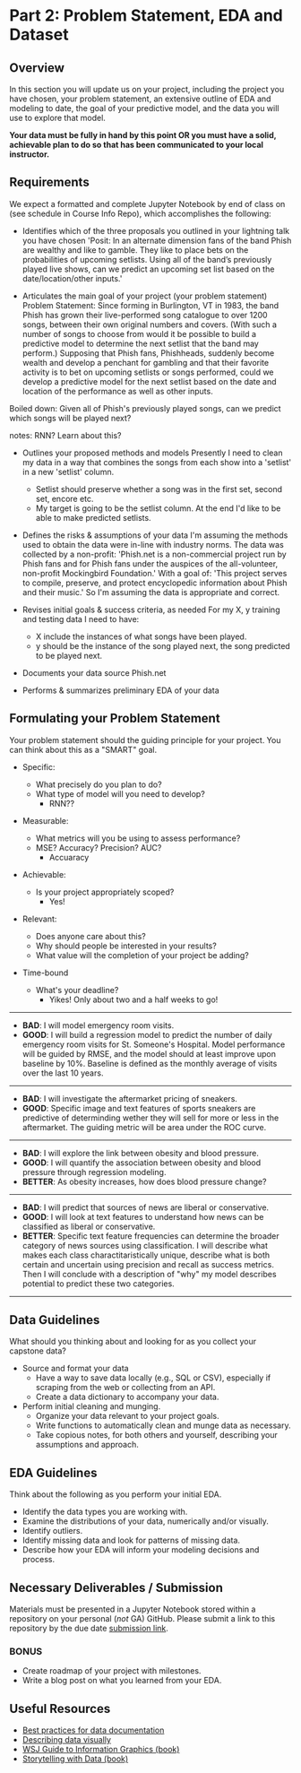# Part 2: Problem Statement, EDA and Dataset

## Overview

In this section you will update us on your project, including the project you have chosen, your problem statement, an extensive outline of EDA and modeling to date, the goal of your predictive model, and the data you will use to explore that model.

**Your data must be fully in hand by this point OR you must have a solid, achievable plan to do so that has been communicated to your local instructor.**

## Requirements
We expect a formatted and complete Jupyter Notebook by end of class on (see schedule in Course Info Repo), which accomplishes the following:

- Identifies which of the three proposals you outlined in your lightning talk you have chosen
'Posit: In an alternate dimension fans of the band Phish are wealthy and like to gamble. They like to place bets on the probabilities of upcoming setlists. Using all of the band’s previously played live shows, can we predict an upcoming set list based on the date/location/other inputs.'

- Articulates the main goal of your project (your problem statement)
Problem Statement: Since forming in Burlington, VT in 1983, the band Phish has grown their live-performed song catalogue to over 1200 songs, between their own original numbers and covers. (With such a number of songs to choose from would it be possible to build a predictive model to determine the next setlist that the band may perform.) Supposing that Phish fans, Phishheads, suddenly become wealth and develop a penchant for gambling and that their favorite activity is to bet on upcoming setlists or songs performed, could we develop a predictive model for the next setlist based on the date and location of the performance as well as other inputs. 

Boiled down: Given all of Phish's previously played songs, can we predict which songs will be played next? 

notes: RNN? Learn about this? 

- Outlines your proposed methods and models
Presently I need to clean my data in a way that combines the songs from each show into a 'setlist' in a new 'setlist' column. 
    - Setlist should preserve whether a song was in the first set, second set, encore etc. 
    - My target is going to be the setlist column. At the end I'd like to be able to make predicted setlists. 

- Defines the risks & assumptions of your data
I'm assuming the methods used to obtain the data were in-line with industry norms. The data was collected by a non-profit: 'Phish.net is a non-commercial project run by Phish fans and for Phish fans under the auspices of the all-volunteer, non-profit Mockingbird Foundation.' With a goal of: 'This project serves to compile, preserve, and protect encyclopedic information about Phish and their music.' So I'm assuming the data is appropriate and correct. 

- Revises initial goals & success criteria, as needed
For my X, y training and testing data I need to have:
    - X include the instances of what songs have been played. 
    - y should be the instance of the song played next, the song predicted to be played next. 

- Documents your data source
Phish.net

- Performs & summarizes preliminary EDA of your data


## Formulating your Problem Statement

Your problem statement should the guiding principle for your project.  You can think about this as a "SMART" goal.

- Specific:
  - What precisely do you plan to do?
  - What type of model will you need to develop?
      - RNN??
      
- Measurable:
  - What metrics will you be using to assess performance?
  - MSE? Accuracy? Precision? AUC?
      - Accuaracy
      
- Achievable:
  - Is your project appropriately scoped?
      - Yes!
  
- Relevant:
  - Does anyone care about this?
  - Why should people be interested in your results?
  - What value will the completion of your project be adding?
  
- Time-bound
  - What's your deadline?
      - Yikes! Only about two and a half weeks to go!

---

- **BAD**: I will model emergency room visits.
- **GOOD**: I will build a regression model to predict the number of daily emergency room visits for St. Someone's Hospital.  Model performance will be guided by RMSE, and the model should at least improve upon baseline by 10%.  Baseline is defined as the monthly average of visits over the last 10 years.

---

- **BAD**: I will investigate the aftermarket pricing of sneakers.
- **GOOD**: Specific image and text features of sports sneakers are predictive of determinding wether they will sell for more or less in the aftermarket.  The guiding metric will be area under the ROC curve.

---

- **BAD**: I will explore the link between obesity and blood pressure.
- **GOOD**: I will quantify the association between obesity and blood pressure through regression modeling.
- **BETTER**: As obesity increases, how does blood pressure change?
---

- **BAD**: I will predict that sources of news are liberal or conservative.
- **GOOD**:  I will look at text features to understand how news can be classified as liberal or conservative.
- **BETTER**: Specific text feature frequencies can determine the broader category of news sources using classification.  I will describe what makes each class charactitaristically unique, describe what is both certain and uncertain using precision and recall as success metrics.  Then I will conclude with a description of "why" my model describes potential to predict these two categories.

---

## Data Guidelines

What should you thinking about and looking for as you collect your capstone data?

- Source and format your data
  - Have a way to save data locally (e.g., SQL or CSV), especially if scraping from the web or collecting from an API.
  - Create a data dictionary to accompany your data.
- Perform initial cleaning and munging.
  - Organize your data relevant to your project goals.
  - Write functions to automatically clean and munge data as necessary.
  - Take copious notes, for both others and yourself, describing your assumptions and approach.


## EDA Guidelines

Think about the following as you perform your initial EDA.

- Identify the data types you are working with.
- Examine the distributions of your data, numerically and/or visually.
- Identify outliers.
- Identify missing data and look for patterns of missing data.
- Describe how your EDA will inform your modeling decisions and process.

## Necessary Deliverables / Submission

 Materials must be presented in a Jupyter Notebook stored within a repository on your personal (*not* GA) GitHub. Please submit a link to this repository by the due date [submission link](https://docs.google.com/forms/d/e/1FAIpQLSfc6gVz-mRYxOSwH7EK56UtwQCsnYuJ2rfds_YIdO6D6ewVWQ/viewform?usp=sf_link).

### BONUS

- Create roadmap of your project with milestones.
- Write a blog post on what you learned from your EDA.

## Useful Resources

- [Best practices for data documentation](https://www.dataone.org/all-best-practices)
- [Describing data visually](http://www.statisticsviews.com/details/feature/6314441/Visualising-Statistics-The-importance-of-seeing-not-just-describing-data.html)
- [WSJ Guide to Information Graphics (book)](https://www.amazon.com/Street-Journal-Guide-Information-Graphics/dp/0393347281)
- [Storytelling with Data (book)](https://www.amazon.com/Storytelling-Data-Visualization-Business-Professionals/dp/1119002257/)
